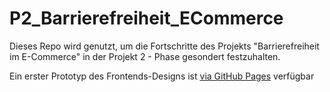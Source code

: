 # P2_Barrierefreiheit_ECommerce
Dieses Repo wird genutzt, um die Fortschritte des Projekts "Barrierefreiheit im E-Commerce" in der Projekt 2 - Phase gesondert festzuhalten.

Ein erster Prototyp des Frontends-Designs ist [via GitHub Pages](https://sebastianbroc.github.io/P2_Barrierefreiheit_ECommerce/#/) verfügbar
